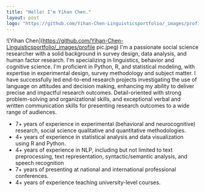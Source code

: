 ```yaml
---
title: "Hello! I'm Yihan Chen."
layout: post
logo: "https://github.com/Yihan-Chen-Linguisticsportfolio/_images/profile pic.jpeg"
---
```

![Yihan Chen](https://github.com/Yihan-Chen-Linguisticsportfolio/_images/profile pic.jpeg)
I'm a passionate social science researcher with a solid background in survey design, data analysis, and human factor research. I'm specializing in linguistics, behavior and cognitive science. I'm proficient in Python, R, and statistical modeling, with expertise in experimental design, survey methodology and subject matter. I have successfully led end-to-end research projects investigating the use of language on attitudes and decision making, enhancing my ability to deliver precise and impactful research outcomes. Detail-oriented with strong problem-solving and organizational skills, and exceptional verbal and written communication skills for presenting research outcomes to a wide range of audiences.

- 7+ years of experience in experimental (behavioral and neurocognitive) research, social science qualitative and quantitative methodologies.
- 4+ years of experience in statistical analysis and data visualization using R and Python.
- 4+ years of experience in NLP, including but not limited to text preprocessing, text representation, syntactic/semantic analysis, and speech recognition
- 7+ years of presenting at national and international professional conferences.
- 4+ years of experience teaching university-level courses.
